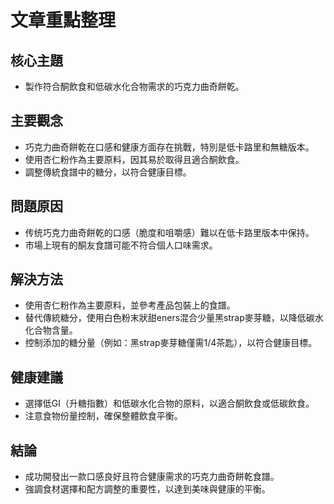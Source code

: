 # 文章重點整理

## 核心主題
- 製作符合酮飲食和低碳水化合物需求的巧克力曲奇餅乾。

## 主要觀念
- 巧克力曲奇餅乾在口感和健康方面存在挑戰，特別是低卡路里和無糖版本。
- 使用杏仁粉作為主要原料，因其易於取得且適合酮飲食。
- 調整傳統食譜中的糖分，以符合健康目標。

## 問題原因
- 传统巧克力曲奇餅乾的口感（脆度和咀嚼感）難以在低卡路里版本中保持。
- 市場上現有的酮友食譜可能不符合個人口味需求。

## 解決方法
- 使用杏仁粉作為主要原料，並參考產品包裝上的食譜。
- 替代傳統糖分，使用白色粉末狀甜eners混合少量黑strap麥芽糖，以降低碳水化合物含量。
- 控制添加的糖分量（例如：黑strap麥芽糖僅需1/4茶匙），以符合健康目標。

## 健康建議
- 選擇低GI（升糖指數）和低碳水化合物的原料，以適合酮飲食或低碳飲食。
- 注意食物份量控制，確保整體飲食平衡。

## 結論
- 成功開發出一款口感良好且符合健康需求的巧克力曲奇餅乾食譜。
- 強調食材選擇和配方調整的重要性，以達到美味與健康的平衡。